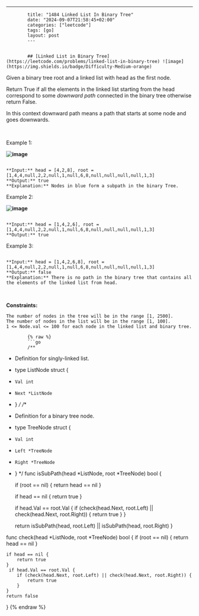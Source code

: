 ---
            title: "1484 Linked List In Binary Tree"
            date: "2024-09-07T21:58:45+02:00"
            categories: ["leetcode"]
            tags: [go]
            layout: post
            ---
            

            ## [Linked List in Binary Tree](https://leetcode.com/problems/linked-list-in-binary-tree) ![image](https://img.shields.io/badge/Difficulty-Medium-orange)

Given a binary tree root and a linked list with head as the first node. 

Return True if all the elements in the linked list starting from the head correspond to some *downward path* connected in the binary tree otherwise return False.

In this context downward path means a path that starts at some node and goes downwards.

 

Example 1:

**![image](https://assets.leetcode.com/uploads/2020/02/12/sample_1_1720.png)**

```

**Input:** head = [4,2,8], root = [1,4,4,null,2,2,null,1,null,6,8,null,null,null,null,1,3]
**Output:** true
**Explanation:** Nodes in blue form a subpath in the binary Tree.  

```

Example 2:

**![image](https://assets.leetcode.com/uploads/2020/02/12/sample_2_1720.png)**

```

**Input:** head = [1,4,2,6], root = [1,4,4,null,2,2,null,1,null,6,8,null,null,null,null,1,3]
**Output:** true

```

Example 3:

```

**Input:** head = [1,4,2,6,8], root = [1,4,4,null,2,2,null,1,null,6,8,null,null,null,null,1,3]
**Output:** false
**Explanation:** There is no path in the binary tree that contains all the elements of the linked list from head.

```

 

**Constraints:**

	The number of nodes in the tree will be in the range [1, 2500].
	The number of nodes in the list will be in the range [1, 100].
	1 <= Node.val <= 100 for each node in the linked list and binary tree.

            {% raw %}
            ```go
            /**
 * Definition for singly-linked list.
 * type ListNode struct {
 *     Val int
 *     Next *ListNode
 * }
 */
/**
 * Definition for a binary tree node.
 * type TreeNode struct {
 *     Val int
 *     Left *TreeNode
 *     Right *TreeNode
 * }
 */
func isSubPath(head *ListNode, root *TreeNode) bool {
    
    if (root == nil) {
        return head == nil
    }

    if head == nil {
        return true
    }



    if head.Val == root.Val {
        if (check(head.Next, root.Left) || check(head.Next, root.Right)) {
            return true
        }
    }

    return  isSubPath(head, root.Left) || isSubPath(head, root.Right)
}

func check(head *ListNode, root *TreeNode) bool {
    if (root == nil) {
        return head == nil
    }

    if head == nil {
        return true
    }
     if head.Val == root.Val {
        if (check(head.Next, root.Left) || check(head.Next, root.Right)) {
            return true
        }
    }
    return false
}
            {% endraw %}
            